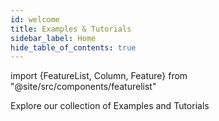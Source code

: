 ```yaml
---
id: welcome
title: Examples & Tutorials
sidebar_label: Home
hide_table_of_contents: true
---
```


import {FeatureList, Column, Feature} from "@site/src/components/featurelist"

Explore our collection of Examples and Tutorials

<FeatureList>
  <Column title="Popular Examples">
    <Feature url="/tutorials/examples/guest-book" title="Guest Book" subtitle="Create a simple guest book" image="guest-book.png" />
    <Feature url="/tutorials/examples/donation" title="Donation" subtitle="Receive and send tokens" image="donation.png" />
    <Feature url="/tutorials/examples/xcc" title="Basic Cross-Contract Call" subtitle="Learn how to call other contracts" image="cross-call.png" />
    <Feature url="/tutorials/examples/coin-flip" title="Coin Flip Game" subtitle="Learn to create basic random numbers" image="random.png" />
    <Feature url="/tutorials/examples/factory" title="Factory Contract" subtitle="Build a contract that deploys contracts" image="factory.png" />
    <Feature url="/tutorials/examples/update-contract-migrate-state" title="Update & Migrate" subtitle="Programmatically update contracts" image="update.png" />
    <Feature url="/tutorials/examples/frontend-multiple-contracts" title="Multi-Contract Frontend" subtitle="Interact with multiple contracts" image="multiple.png" />

  </Column>
  <Column title="Popular Tutorials">
    <Feature url="/tutorials/near-components/interaction" title="Components & Contracts" subtitle="Use a contract from your component" image="bos-contract.png" />
    <Feature url="/tutorials/near-components/lido" title="ETH Component" subtitle="Build an Ethereum Component" image="bos-lido.png" />
    <Feature url="/tutorials/nfts/minting-nfts" title="NFT Mint" subtitle="Mint an NFT without using code" image="frontend-bos.png" />
    <Feature url="/build/data-infrastructure/lake-framework/building-indexers/nft-indexer" title="Events (NEAR Lake)"
             subtitle="Use our Data Lake to listen for events" image="monitor.png" />
  </Column>
  <Column title="From Zero to Hero">
     <Feature url="/tutorials/auction/introduction" title="Master Applications on NEAR"
             subtitle="Learn to build a Web3 application from start to finish" image="near-zero-to-hero.png" />
    <Feature url="/tutorials/nfts/js/introduction" title="Master NFTs on NEAR (JS)" subtitle="Learn everything about NFT in JS" image="nft-marketplace-js.png" />
    <Feature url="/tutorials/nfts/introduction" title="Master NFTs on NEAR (RS)" subtitle="Learn everything about NFT in Rust" image="nft-marketplace-rs.png" />
    <Feature url="/tutorials/fts/introduction" title="Fungible Tokens 101"
             subtitle="Learn everything about fungible tokens" image="ft.png" />
    <Feature url="/tutorials/crosswords/basics/overview" title="Crossword Game" 
             subtitle="Build a Crossword Game from zero" image="crossword.png" />
  </Column>
</FeatureList>
